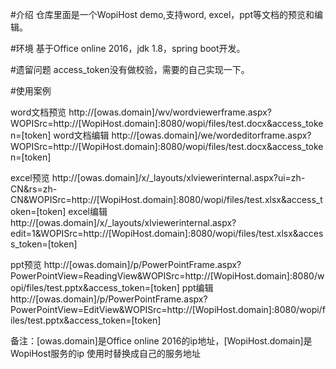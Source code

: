#介绍
仓库里面是一个WopiHost demo,支持word, excel，ppt等文档的预览和编辑。

#环境
基于Office online 2016，jdk 1.8，spring boot开发。

#遗留问题
access_token没有做校验，需要的自己实现一下。

#使用案例

word文档预览
http://[owas.domain]/wv/wordviewerframe.aspx?WOPISrc=http://[WopiHost.domain]:8080/wopi/files/test.docx&access_token=[token]
word文档编辑
http://[owas.domain]/we/wordeditorframe.aspx?WOPISrc=http://[WopiHost.domain]:8080/wopi/files/test.docx&access_token=[token]

excel预览
http://[owas.domain]/x/_layouts/xlviewerinternal.aspx?ui=zh-CN&rs=zh-CN&WOPISrc=http://[WopiHost.domain]:8080/wopi/files/test.xlsx&access_token=[token]
excel编辑
http://[owas.domain]/x/_layouts/xlviewerinternal.aspx?edit=1&WOPISrc=http://[WopiHost.domain]:8080/wopi/files/test.xlsx&access_token=[token]

ppt预览
http://[owas.domain]/p/PowerPointFrame.aspx?PowerPointView=ReadingView&WOPISrc=http://[WopiHost.domain]:8080/wopi/files/test.pptx&access_token=[token]
ppt编辑
http://[owas.domain]/p/PowerPointFrame.aspx?PowerPointView=EditView&WOPISrc=http://[WopiHost.domain]:8080/wopi/files/test.pptx&access_token=[token]

备注：[owas.domain]是Office online 2016的ip地址，[WopiHost.domain]是WopiHost服务的ip
使用时替换成自己的服务地址